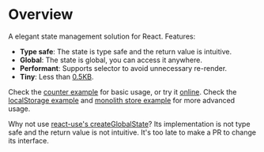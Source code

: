 # Overview

A elegant state management solution for React. Features:

- **Type safe**: The state is type safe and the return value is intuitive.
- **Global**: The state is global, you can access it anywhere.
- **Performant**: Supports selector to avoid unnecessary re-render.
- **Tiny**: Less than [0.5KB](https://bundlephobia.com/package/create-global-state).

Check the [counter example](./examples/Counter.tsx) for basic usage, or try it [online](https://codesandbox.io/p/sandbox/jtfywj).
Check the [localStorage example](./examples/CounterLocalStorage.tsx) and [monolith store example](./examples/MonolithStore.tsx) for more advanced usage.

Why not use [react-use's createGlobalState](https://github.com/streamich/react-use/blob/master/docs/createGlobalState.md)? Its implementation is not type safe and the return value is not intuitive. It's too late to make a PR to change its interface.
